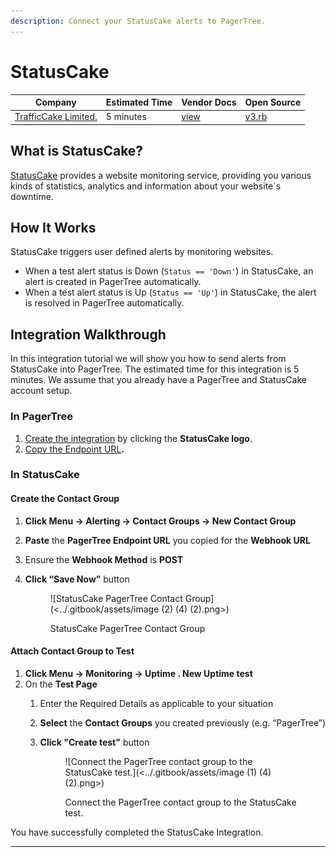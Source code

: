 ```yaml
---
description: Connect your StatusCake alerts to PagerTree.
---
```


# StatusCake

| Company                                             | Estimated Time | Vendor Docs                                                                       | Open Source                                                                                                                     |
| --------------------------------------------------- | -------------- | --------------------------------------------------------------------------------- | ------------------------------------------------------------------------------------------------------------------------------- |
| [TrafficCake Limited.](https://www.statuscake.com/) | 5 minutes      | [view](https://www.statuscake.com/kb/knowledge-base/how-to-use-the-web-hook-url/) | [v3.rb](https://github.com/PagerTree/pager\_tree-integrations/blob/main/app/models/pager\_tree/integrations/status\_cake/v3.rb) |

## What is StatusCake?

[StatusCake](https://www.statuscake.com/) provides a website monitoring service, providing you various kinds of statistics, analytics and information about your website\`s downtime.

## How It Works

StatusCake triggers user defined alerts by monitoring websites.

* When a test alert status is Down (`Status == 'Down'`) in StatusCake, an alert is created in PagerTree automatically.
* When a test alert status is Up (`Status == 'Up'`) in StatusCake, the alert is resolved in PagerTree automatically.

## Integration Walkthrough

In this integration tutorial we will show you how to send alerts from StatusCake into PagerTree. The estimated time for this integration is 5 minutes. We assume that you already have a PagerTree and StatusCake account setup.

### In PagerTree

1. [Create the integration](introduction.md#create-an-integration) by clicking the **StatusCake logo**.
2. [Copy the Endpoint URL](introduction.md#copy-the-endpoint-url)**.**

### In StatusCake

#### Create the Contact Group

1. **Click Menu -> Alerting -> Contact Groups -> New Contact Group**
2. **Paste** the **PagerTree Endpoint URL** you copied for the **Webhook URL**
3. Ensure the **Webhook Method** is **POST**
4.  **Click “Save Now”** button

    <figure>![StatusCake PagerTree Contact Group](<../.gitbook/assets/image (2) (4) (2).png>)<figcaption><p>StatusCake PagerTree Contact Group</p></figcaption></figure>

#### Attach Contact Group to Test

1. **Click Menu -> Monitoring -> Uptime . New Uptime test**
2. On the **Test Page**
   1. Enter the Required Details as applicable to your situation
   2. **Select** the **Contact Groups** you created previously (e.g. “PagerTree”)
   3.  **Click "Create test"** button

       <figure>![Connect the PagerTree contact group to the StatusCake test.](<../.gitbook/assets/image (1) (4) (2).png>)<figcaption><p>Connect the PagerTree contact group to the StatusCake test.</p></figcaption></figure>

You have successfully completed the StatusCake Integration.

***
